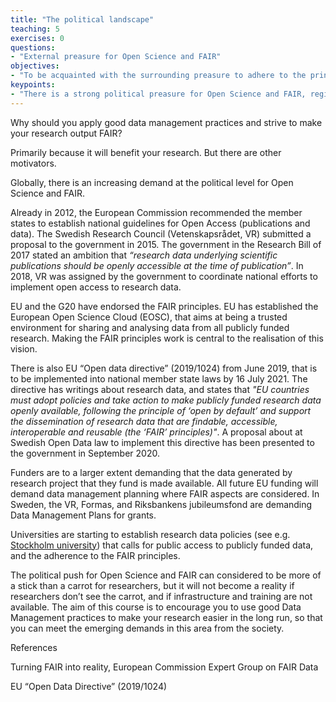 ```yaml
---
title: "The political landscape"
teaching: 5
exercises: 0
questions:
- "External preasure for Open Science and FAIR"
objectives:
- "To be acquainted with the surrounding preasure to adhere to the principles of Open Science and FAIR"
keypoints:
- "There is a strong political preasure for Open Science and FAIR, regionally, nationally, locally"
---
```


Why should you apply good data management practices and strive to make your research output FAIR?

Primarily because it will benefit your research. But there are other motivators.

Globally, there is an increasing demand at the political level for Open Science and FAIR.

Already in 2012, the European Commission recommended the member states to establish national guidelines for Open Access (publications and data). The Swedish Research Council (Vetenskapsrådet, VR) submitted a proposal to the government in 2015. The government in the Research Bill of 2017 stated an ambition that _“research data underlying scientific publications should be openly accessible at the time of publication”_. In 2018, VR was assigned by the government to coordinate national efforts to implement open access to research data.

EU and the G20 have endorsed the FAIR principles. EU has established the European Open Science Cloud (EOSC), that aims at being a trusted environment for sharing and analysing data from all publicly funded research. Making the FAIR principles work is central to the realisation of this vision.

There is also EU “Open data directive” (2019/1024) from June 2019, that is to be implemented into national member state laws by 16 July 2021. The directive has writings about research data, and states that  _"EU countries must adopt policies and take action to make publicly funded research data openly available, following the principle of ‘open by default’ and support the dissemination of research data that are findable, accessible, interoperable and reusable (the ‘FAIR’ principles)"_. A proposal about at Swedish Open Data law to implement this directive has been presented to the government in September 2020.

Funders are to a larger extent demanding that the data generated by research project that they fund is made available. All future EU funding will demand data management planning where FAIR aspects are considered. In Sweden, the VR, Formas, and Riksbankens jubileumsfond are demanding Data Management Plans for grants.

Universities are starting to establish research data policies (see e.g. [Stockholm university](https://www.su.se/english/staff/organisation-governance/governing-documents-rules-and-regulations/research/research-data-policy-1.387809)) that calls for public access to publicly funded data, and the adherence to the FAIR principles.

The political push for Open Science and FAIR can considered to be more of a stick than a carrot for researchers, but it will not become a reality if researchers don’t see the carrot, and if infrastructure and training are not available. The aim of this course is to encourage you to use good Data Management practices to make your research easier in the long run, so that you can meet the emerging demands in this area from the society.



References

Turning FAIR into reality, European Commission Expert Group on FAIR Data

EU “Open Data Directive” (2019/1024)
